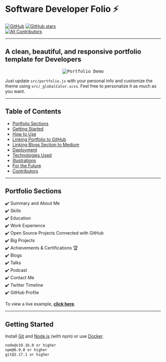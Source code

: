# Software Developer Folio ⚡️  

[![GitHub](https://img.shields.io/github/license/joburtab/MyPortfolio0.0.1?color=blue)](https://github.com/joburtab/MyPortfolio0.0.1/blob/main/LICENSE)
[![GitHub stars](https://img.shields.io/github/stars/joburtab/MyPortfolio0.0.1)](https://github.com/joburtab/MyPortfolio0.0.1/stargazers)  
[![All Contributors](https://img.shields.io/badge/all_contributors-1-orange.svg?style=flat-square)](#contributors)

---

## A clean, beautiful, and responsive portfolio template for Developers

<p align="center">
  <kbd>
    <img src="https://user-images.githubusercontent.com/53429438/106779355-e9cd9e80-666c-11eb-9417-8a4b54441bc6.gif" alt="Portfolio Demo"/>
  </kbd>
</p>

Just update `src/portfolio.js` with your personal info and customize the theme using `src/_globalColor.scss`. Feel free to personalize it as much as you want.  

---

## Table of Contents

- [Portfolio Sections](#portfolio-sections)
- [Getting Started](#getting-started)
- [How to Use](#how-to-use)
- [Linking Portfolio to GitHub](#linking-portfolio-to-github)
- [Linking Blogs Section to Medium](#linking-blogs-section-to-medium)
- [Deployment](#deployment)
- [Technologies Used](#technologies-used)
- [Illustrations](#illustrations)
- [For the Future](#for-the-future)
- [Contributors](#contributors)

---

## Portfolio Sections

✔️ Summary and About Me  
✔️ Skills  
✔️ Education  
✔️ Work Experience  
✔️ Open Source Projects Connected with GitHub  
✔️ Big Projects  
✔️ Achievements & Certifications 🏆  
✔️ Blogs  
✔️ Talks  
✔️ Podcast  
✔️ Contact Me  
✔️ Twitter Timeline  
✔️ GitHub Profile  

To view a live example, **[click here](https://developerfolio.js.org/)**.

---

## Getting Started

Install [Git](https://git-scm.com) and [Node.js](https://nodejs.org/en/download/) (with npm) or use [Docker](https://www.docker.com/products/docker-desktop).

```bash
node@v10.16.0 or higher
npm@6.9.0 or higher
git@2.17.1 or higher
